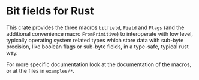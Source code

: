 # Bit fields for Rust

This crate provides the three macros `bitfield`, `Field` and `Flags` (and the additional
convenience macro `FromPrimitive`) to interoperate with low level, typically operating system
related types which store data with sub-byte precision, like boolean flags or sub-byte fields,
in a type-safe, typical rust way.

For more specific documentation look at the documentation of the macros, or at the files in
`examples/*`.